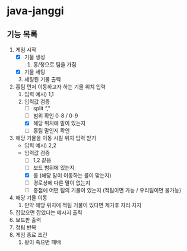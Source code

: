 # java-janggi

## 기능 목록

1. 게임 시작
    - [x] 기물 생성
        1. 홍/청으로 팀을 가짐
    - [x] 기물 세팅

    3. 세팅된 기물 출력
2. 홍팀 먼저 이동하고자 하는 기물 위치 입력
    1. 입력 예시) 1,1
    2. 입력값 검증
        - [ ] split “,”
        - [ ] 범위 확인 0-8 / 0-9
        - [X] 해당 위치에 말이 있는지
        - [ ] 홍팀 말인지 확인
3. 해당 기물을 이동 시킬 위치 입력 받기
    - 입력 예시) 2,2
    - 입력값 검증
        - [ ] 1,2 같음
        - [ ] 보드 범위에 있는지
        - [x] 룰 (해당 말이 이동하는 룰이 맞는지)
        - [ ] 경로상에 다른 말이 없는지
        - [ ] 종점에 어떤 팀의 기물이 있는지 (적팀이면 가능 / 우리팀이면 불가능)
4. 해당 기물 이동
    1. 만약 해당 위치에 적팀 기물이 있다면 제거후 자리 차지
5. 잡았으면 잡았다는 메시지 출력
6. 보드판 출력
7. 청팀 반복
8. 게임 종료 조건
    1. 왕이 죽으면 패배
